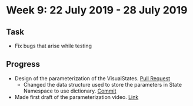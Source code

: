# Week 9: 22 July 2019 - 28 July 2019
## Task
- Fix bugs that arise while testing

## Progress
- Design of the parameterization of the VisualStates. 
    [Pull Request](https://github.com/TheRoboticsClub/colab-gsoc2019-Baidyanath_Kundu/pull/1)
    - Changed the data structure used to store the parameters in State Namespace to use dictionary. [Commit](https://github.com/TheRoboticsClub/colab-gsoc2019-Baidyanath_Kundu/pull/1/commits/3eef8dc7b949e0cdc6a446961857b8518499cc52)
- Made first draft of the parameterization video. [Link](https://drive.google.com/open?id=1nuJuUHtd9Fs08b9c9AcmKaN3_HClEmUg)